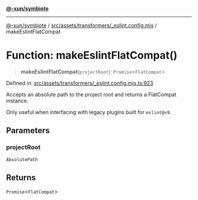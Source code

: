 [**@-xun/symbiote**](../../../../../README.md)

***

[@-xun/symbiote](../../../../../README.md) / [src/assets/transformers/\_eslint.config.mjs](../README.md) / makeEslintFlatCompat

# Function: makeEslintFlatCompat()

> **makeEslintFlatCompat**(`projectRoot`): `Promise`\<`FlatCompat`\>

Defined in: [src/assets/transformers/\_eslint.config.mjs.ts:923](https://github.com/Xunnamius/symbiote/blob/450f56aebb4b9ee6be666259169f3898916253ca/src/assets/transformers/_eslint.config.mjs.ts#L923)

Accepts an absolute path to the project root and returns a FlatCompat
instance.

Only useful when interfacing with legacy plugins built for `eslint@<9`.

## Parameters

### projectRoot

`AbsolutePath`

## Returns

`Promise`\<`FlatCompat`\>
